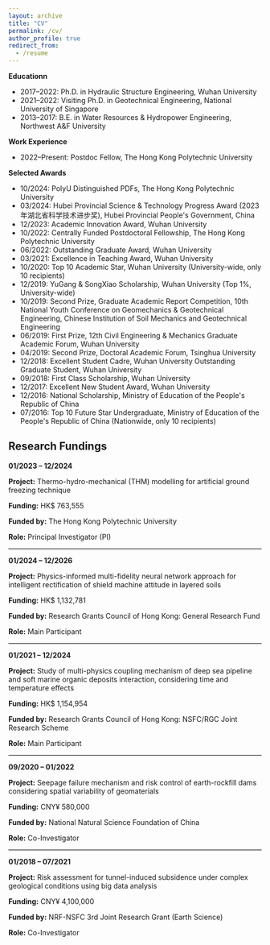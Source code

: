 ```yaml
---
layout: archive
title: "CV"
permalink: /cv/
author_profile: true
redirect_from:
  - /resume
---
```


**Educationn**
* 2017–2022: Ph.D. in Hydraulic Structure Engineering, Wuhan University
* 2021–2022: Visiting Ph.D. in Geotechnical Engineering, National University of Singapore
* 2013–2017: B.E. in Water Resources & Hydropower Engineering, Northwest A&F University

**Work Experience**
* 2022–Present: Postdoc Fellow, The Hong Kong Polytechnic University
  
**Selected Awards**
*	10/2024: PolyU Distinguished PDFs, The Hong Kong Polytechnic University
*	03/2024: Hubei Provincial Science & Technology Progress Award (2023年湖北省科学技术进步奖), Hubei Provincial People's Government, China
*	12/2023: Academic Innovation Award, Wuhan University
*	10/2022: Centrally Funded Postdoctoral Fellowship, The Hong Kong Polytechnic University
*	06/2022: Outstanding Graduate Award, Wuhan University
*	03/2021: Excellence in Teaching Award, Wuhan University
*	10/2020: Top 10 Academic Star, Wuhan University (University-wide, only 10 recipients)
*	12/2019: YuGang & SongXiao Scholarship, Wuhan University (Top 1%, University-wide)
*	10/2019: Second Prize, Graduate Academic Report Competition, 10th National Youth Conference on Geomechanics & Geotechnical Engineering, Chinese Institution of Soil Mechanics and Geotechnical Engineering
*	06/2019: First Prize, 12th Civil Engineering & Mechanics Graduate Academic Forum, Wuhan University  
*	04/2019: Second Prize, Doctoral Academic Forum, Tsinghua University
*	12/2018: Excellent Student Cadre, Wuhan University Outstanding Graduate Student, Wuhan University
*	09/2018: First Class Scholarship, Wuhan University
*	12/2017: Excellent New Student Award, Wuhan University
*	12/2016: National Scholarship, Ministry of Education of the People's Republic of China
*	07/2016: Top 10 Future Star Undergraduate, Ministry of Education of the People's Republic of China (Nationwide, only 10 recipients)


<h2>Research Fundings</h2>

<div style="margin-bottom: 7px;">
  <p><strong>01/2023 – 12/2024</strong></p>
  <p><strong>Project:</strong> Thermo-hydro-mechanical (THM) modelling for artificial ground freezing technique</p>
  <p><strong>Funding:</strong> HK$ 763,555</p>
  <p><strong>Funded by:</strong> The Hong Kong Polytechnic University</p>
  <p><strong>Role:</strong> Principal Investigator (PI)</p>
</div>

<hr style="border-top: 0.3px solid #ccc;"/>

<div style="margin-bottom: 7px;">
  <p><strong>01/2024 – 12/2026</strong></p>
  <p><strong>Project:</strong> Physics-informed multi-fidelity neural network approach for intelligent rectification of shield machine attitude in layered soils</p>
  <p><strong>Funding:</strong> HK$ 1,132,781</p>
  <p><strong>Funded by:</strong> Research Grants Council of Hong Kong: General Research Fund</p>
  <p><strong>Role:</strong> Main Participant</p>
</div>

<hr style="border-top: 0.3px solid #ccc;"/>

<div style="margin-bottom: 7px;">
  <p><strong>01/2021 – 12/2024</strong></p>
  <p><strong>Project:</strong> Study of multi-physics coupling mechanism of deep sea pipeline and soft marine organic deposits interaction, considering time and temperature effects</p>
  <p><strong>Funding:</strong> HK$ 1,154,954</p>
  <p><strong>Funded by:</strong> Research Grants Council of Hong Kong: NSFC/RGC Joint Research Scheme</p>
  <p><strong>Role:</strong> Main Participant</p>
</div>

<hr style="border-top: 0.3px solid #ccc;"/>

<div style="margin-bottom: 7px;">
  <p><strong>09/2020 – 01/2022</strong></p>
  <p><strong>Project:</strong> Seepage failure mechanism and risk control of earth-rockfill dams considering spatial variability of geomaterials</p>
  <p><strong>Funding:</strong> CNY¥ 580,000</p>
  <p><strong>Funded by:</strong> National Natural Science Foundation of China</p>
  <p><strong>Role:</strong> Co-Investigator</p>
</div>

<hr style="border-top: 0.3px solid #ccc;"/>

<div style="margin-bottom: 7px;">
  <p><strong>01/2018 – 07/2021</strong></p>
  <p><strong>Project:</strong> Risk assessment for tunnel-induced subsidence under complex geological conditions using big data analysis</p>
  <p><strong>Funding:</strong> CNY¥ 4,100,000</p>
  <p><strong>Funded by:</strong> NRF-NSFC 3rd Joint Research Grant (Earth Science)</p>
  <p><strong>Role:</strong> Co-Investigator</p>
</div>

